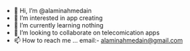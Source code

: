 - 👋 Hi, I’m @alaminahmedain
- 👀 I’m interested in app creating
- 🌱 I’m currently learning nothing
- 💞️ I’m looking to collaborate on telecomication apps
- 📫 How to reach me ... email:- alaminahmedain@gmail.com

<!---
alaminahmedain/alaminahmedain is a ✨ special ✨ repository because its `README.md` (this file) appears on your GitHub profile.
You can click the Preview link to take a look at your changes.
--->
